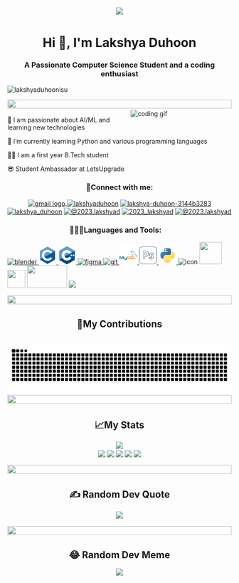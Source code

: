 <h1 align="center">
    <img src="https://readme-typing-svg.herokuapp.com/?font=Righteous&size=35&center=true&vCenter=true&width=500&height=70&duration=5000&lines=Welcome+to+my+GitHub!;" />
</h1>


<h1 align="center">Hi 👋, I'm Lakshya Duhoon</h1>
<h3 align="center">A Passionate Computer Science Student and a coding enthusiast</h3>

<p align="left"> <img src="https://komarev.com/ghpvc/?username=lakshyaduhoonisu&label=Profile%20views&color=0e75b6&style=flat" alt="lakshyaduhoonisu" /> </p>

</div>
<div>
<img src="https://i.imgur.com/dBaSKWF.gif" height="20" width="100%">
<img src="https://cdn.dribbble.com/users/730703/screenshots/6581243/avento.gif" alt="coding gif" height="45%" width="45%" align="right">
<p>🔭 I am passionate about AI/ML and learning new technologies</p>

<p>🌱 I’m currently learning Python and various programming languages</p>

<p>👨‍💻 I am a first year B.Tech student</p>

<p>😎 Student Ambassador at LetsUpgrade</p>
<h3 align="center">📱Connect with me:</h3>
<p align="center">
<a href="https://mail.google.com/mail/?view=cm&fs=1&to=2023.lakshyad@isu.ac.in" target="_blank">
    <img align="center" src="https://img.shields.io/static/v1?message=Gmail&logo=gmail&label=&color=D14836&logoColor=white&labelColor=&style=for-the-badge" height="31" alt="gmail logo"  />
</a>
<a href="https://twitter.com/lakshyaduhoon" target="blank"><img align="center" src="https://raw.githubusercontent.com/rahuldkjain/github-profile-readme-generator/master/src/images/icons/Social/twitter.svg" alt="lakshyaduhoon" height="30" width="40" /></a>
<a href="https://linkedin.com/in/lakshya-duhoon-3144b3283" target="blank"><img align="center" src="https://raw.githubusercontent.com/rahuldkjain/github-profile-readme-generator/master/src/images/icons/Social/linked-in-alt.svg" alt="lakshya-duhoon-3144b3283" height="30" width="40" /></a>
<a href="https://instagram.com/lakshya_duhoon" target="blank"><img align="center" src="https://raw.githubusercontent.com/rahuldkjain/github-profile-readme-generator/master/src/images/icons/Social/instagram.svg" alt="lakshya_duhoon" height="30" width="40" /></a>
<a href="https://medium.com/@2023.lakshyad" target="blank"><img align="center" src="https://img.shields.io/static/v1?message=Medium&logo=medium&label=&color=12100E&logoColor=white&labelColor=&style=for-the-badge" alt="@2023.lakshyad" height="80" width="80" /></a>
<a href="https://www.hackerrank.com/2023_lakshyad" target="blank"><img align="center" src="https://raw.githubusercontent.com/rahuldkjain/github-profile-readme-generator/master/src/images/icons/Social/hackerrank.svg" alt="2023_lakshyad" height="30" width="40" /></a>
<a href="https://www.hackerearth.com/@2023.lakshyad" target="blank"><img align="center" src="https://upload.wikimedia.org/wikipedia/commons/e/e8/HackerEarth_logo.png" alt="@2023.lakshyad" height="30" width="40" /></a>
</p>

<h3 align="left">&nbsp;&nbsp;&nbsp;&nbsp;&nbsp;&nbsp;&nbsp;&nbsp;&nbsp;&nbsp;&nbsp;&nbsp;&nbsp;&nbsp;&nbsp;&nbsp;&nbsp;&nbsp;&nbsp;&nbsp;&nbsp;&nbsp;&nbsp;&nbsp;&nbsp;&nbsp;&nbsp;&nbsp;&nbsp;&nbsp;&nbsp;&nbsp;&nbsp;&nbsp;&nbsp;&nbsp;🧑🏻‍💻Languages and Tools:</h3>
<p align="left"> <a href="https://www.blender.org/" target="_blank" rel="noreferrer"> <img src="https://download.blender.org/branding/community/blender_community_badge_white.svg" alt="blender" width="40" height="40"/> </a> <a href="https://www.cprogramming.com/" target="_blank" rel="noreferrer"> <img src="https://raw.githubusercontent.com/devicons/devicon/master/icons/c/c-original.svg" alt="c" width="40" height="40"/> </a> <a href="https://www.w3schools.com/cpp/" target="_blank" rel="noreferrer"> <img src="https://raw.githubusercontent.com/devicons/devicon/master/icons/cplusplus/cplusplus-original.svg" alt="cplusplus" width="40" height="40"/> </a> <a href="https://www.figma.com/" target="_blank" rel="noreferrer"> <img src="https://www.vectorlogo.zone/logos/figma/figma-icon.svg" alt="figma" width="40" height="40"/> </a> <a href="https://git-scm.com/" target="_blank" rel="noreferrer"> <img src="https://www.vectorlogo.zone/logos/git-scm/git-scm-icon.svg" alt="git" width="40" height="40"/> </a> <a href="https://www.mysql.com/" target="_blank" rel="noreferrer"> <img src="https://raw.githubusercontent.com/devicons/devicon/master/icons/mysql/mysql-original-wordmark.svg" alt="mysql" width="40" height="40"/> </a> <a href="https://www.photoshop.com/en" target="_blank" rel="noreferrer"> <img src="https://raw.githubusercontent.com/devicons/devicon/master/icons/photoshop/photoshop-line.svg" alt="photoshop" width="40" height="40"/> </a> <a href="https://www.python.org" target="_blank" rel="noreferrer"> <img src="https://raw.githubusercontent.com/devicons/devicon/master/icons/python/python-original.svg" alt="python" width="40" height="40"/> </a> 
<img src="https://sp-ao.shortpixel.ai/client/to_auto,q_lossless,ret_img,w_300,h_300/https://fullsteam.mit.edu/wp-content/uploads/2020/03/ScratchLogo-300x300.png" alt="icon" width="40" height="40" />
<img src="https://www.appsheet.com/Content/img/material/appsheet_rebrand_logo.svg" width="50" height="50">
<img src="https://media.licdn.com/dms/image/D5612AQGny7xsSSLQ-A/article-cover_image-shrink_600_2000/0/1699480666080?e=2147483647&v=beta&t=3jmL98hJa2MwOmEPsQZ9t3zAH3CjBLEIL-ugNdJ31tY" width="40" height="40">
<img src="https://img.shields.io/badge/wix-0078d7.svg?style=for-the-badge&logo=&logoColor=black" width="90" height="50" theme="dark">
<img src="https://skillicons.dev/icons?i=github,vscode&theme=dark" />
</p>
</div>
<img src="https://i.imgur.com/dBaSKWF.gif" height="20" width="100%">
<div align="center">
  <h2>💪My Contributions</h2>
  <br>
  <img alt="snake eating my contributions" src="https://raw.githubusercontent.com/LakshyaDuhoonISU/LakshyaDuhoonISU/output/github-contribution-grid-snake.svg" />
</div>
<img src="https://i.imgur.com/dBaSKWF.gif" height="20" width="100%">
<div align="center">
  <h2>📈My Stats</h2>
  <img src="https://github-readme-stats.vercel.app/api/top-langs/?username=LakshyaDuhoonISU&layout=compact" />
</div>
<div align="center">
  <img src="http://github-profile-summary-cards.vercel.app/api/cards/profile-details?username=LakshyaDuhoonISU&theme=transparent" />
  <img src="http://github-profile-summary-cards.vercel.app/api/cards/repos-per-language?username=LakshyaDuhoonISU&theme=solarized" />
  <img src="http://github-profile-summary-cards.vercel.app/api/cards/most-commit-language?username=LakshyaDuhoonISU&theme=transparent" />
  <img src="http://github-profile-summary-cards.vercel.app/api/cards/stats?username=LakshyaDuhoonISU&theme=transparent" />
  <img src="http://github-profile-summary-cards.vercel.app/api/cards/productive-time?username=LakshyaDuhoonISU&theme=solarized&utcOffset=5.3" />
</div>
<p>
    <div align="center">
    <img src="https://i.imgur.com/dBaSKWF.gif" height="20" width="100%">
    <h2>✍️ Random Dev Quote</h2>
    <img src="https://quotes-github-readme.vercel.app/api?type=horizontal&theme=radical"/></p></div>
<p>
    <div align="center">
    <img src="https://i.imgur.com/dBaSKWF.gif" height="20" width="100%">
    <h2> 😂 Random Dev Meme</h2>
    <img src='https://randommeme-five.vercel.app/' style="height: 400px;"/></p></div>
